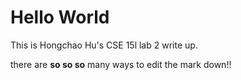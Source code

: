 # Hello World

This is Hongchao Hu's CSE 15l lab 2 write up.

there are **so so so** many ways to edit the mark down!!